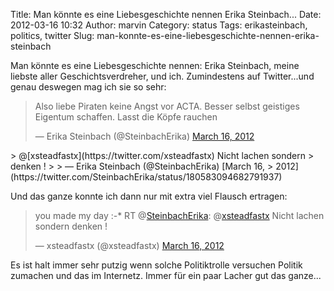 Title: Man könnte es eine Liebesgeschichte nennen Erika Steinbach...
Date: 2012-03-16 10:32
Author: marvin
Category: status
Tags: erikasteinbach, politics, twitter
Slug: man-konnte-es-eine-liebesgeschichte-nennen-erika-steinbach

Man könnte es eine Liebesgeschichte nennen: Erika Steinbach, meine
liebste aller Geschichtsverdreher, und ich. Zumindestens auf
Twitter...und genau deswegen mag ich sie so sehr:

> Also liebe Piraten keine Angst vor ACTA. Besser selbst geistiges
> Eigentum schaffen. Lasst die Köpfe rauchen
>
> — Erika Steinbach (@SteinbachErika) [March 16,
> 2012](https://twitter.com/SteinbachErika/status/180581763167428609)

<p>
<script src="//platform.twitter.com/widgets.js" charset="utf-8"></script>
</p>
> @[xsteadfastx](https://twitter.com/xsteadfastx) Nicht lachen sondern
> denken !
>
> — Erika Steinbach (@SteinbachErika) [March 16,
> 2012](https://twitter.com/SteinbachErika/status/180583094682791937)

<p>
<script src="//platform.twitter.com/widgets.js" charset="utf-8"></script>
</p>
Und das ganze konnte ich dann nur mit extra viel Flausch ertragen:

> you made my day :-\* RT
> @[SteinbachErika](https://twitter.com/SteinbachErika):
> @[xsteadfastx](https://twitter.com/xsteadfastx) Nicht lachen sondern
> denken !
>
> — xsteadfastx (@xsteadfastx) [March 16,
> 2012](https://twitter.com/xsteadfastx/status/180583562003755009)

<p>
<script src="//platform.twitter.com/widgets.js" charset="utf-8"></script>
</p>
Es ist halt immer sehr putzig wenn solche Politiktrolle versuchen
Politik zumachen und das im Internetz. Immer für ein paar Lacher gut das
ganze...

